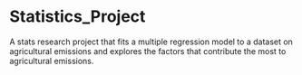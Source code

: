 # Statistics_Project
A stats research project that fits a multiple regression model to a dataset on agricultural emissions and explores the factors that contribute the most to agricultural emissions.
